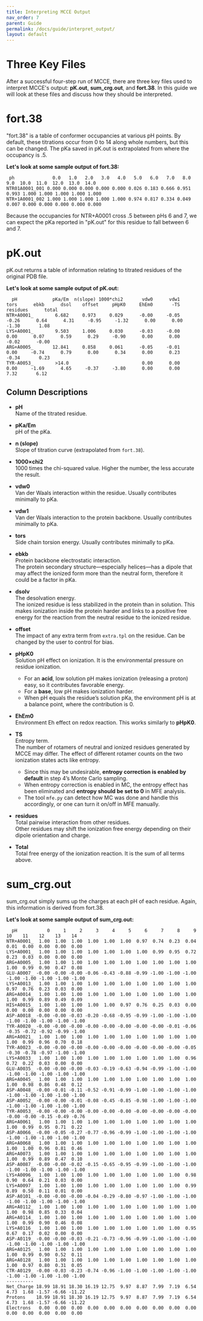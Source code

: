 ```yaml
---
title: Interpreting MCCE Output
nav_order: 7
parent: Guide
permalink: /docs/guide/interpret_output/
layout: default
---
```


# Three Key Files

After a successful four-step run of MCCE, there are three key files used to interpret MCCE's output: **pK.out**, **sum_crg.out**, and **fort.38**. In this guide we will look at these files and discuss how they should be interpreted.

# fort.38

"fort.38" is a table of conformer occupancies at various pH points. By default, these titrations occur from 0 to 14 along whole numbers, but this can be changed. The pKa saved in pK.out is extrapolated from where the occupancy is .5. 

**Let's look at some sample output of fort.38:**

```
 ph              0.0   1.0   2.0   3.0   4.0   5.0   6.0   7.0   8.0   9.0  10.0  11.0  12.0  13.0  14.0
NTR01A0001_001 0.000 0.000 0.000 0.000 0.000 0.026 0.183 0.666 0.951 0.993 1.000 1.000 1.000 1.000 1.000
NTR+1A0001_002 1.000 1.000 1.000 1.000 1.000 0.974 0.817 0.334 0.049 0.007 0.000 0.000 0.000 0.000 0.000
```

Because the occupancies for NTR+A0001 cross .5 between pHs 6 and 7, we can expect the pKa reported in "pK.out" for this residue to fall between 6 and 7.

# pK.out

pK.out returns a table of information relating to titrated residues of the original PDB file. 

**Let's look at some sample output of pK.out:**

```
  pH             pKa/Em  n(slope) 1000*chi2       vdw0      vdw1      tors      ebkb      dsol    offset     pHpK0     EhEm0       -TS  residues      total
NTR+A0001_        6.682     0.973     0.029      -0.00     -0.05     -0.26      0.64      4.31     -0.95     -1.32      0.00      0.00     -1.30       1.08
LYS+A0001_        9.503     1.006     0.030      -0.03     -0.00      0.00      0.07      0.59      0.29     -0.90      0.00      0.00     -0.02      -0.00
ARG+A0005_       12.841     0.858     0.061      -0.05     -0.01      0.00     -0.74      0.79      0.00      0.34      0.00      0.23     -0.34       0.23
TYR-A0053_        >14.0                           0.00      0.00      0.00     -1.69      4.65     -0.37     -3.80      0.00      0.00      7.32       6.12
```

## Column Descriptions

- **pH**  
  Name of the titrated residue.

- **pKa/Em**  
  pH of the pKa.

- **n (slope)**  
  Slope of titration curve (extrapolated from `fort.38`).

- **1000×chi2**  
  1000 times the chi-squared value. Higher the number, the less accurate the result.

- **vdw0**  
  Van der Waals interaction within the residue. Usually contributes minimally to pKa.

- **vdw1**  
  Van der Waals interaction to the protein backbone. Usually contributes minimally to pKa.

- **tors**  
  Side chain torsion energy. Usually contributes minimally to pKa.

- **ebkb**  
  Protein backbone electrostatic interaction.  
  The protein secondary structure—especially helices—has a dipole that may affect the ionized form more than the neutral form, therefore it could be
  a factor in pKa.

- **dsolv**  
  The desolvation energy.  
  The ionized residue is less stabilized in the protein than in solution. This makes ionization inside the protein harder and links to a positive
  free energy for the reaction from the neutral residue to the ionized residue.

- **offset**  
  The impact of any extra term from `extra.tpl` on the residue. Can be changed by the user to control for bias.

- **pHpK0**  
  Solution pH effect on ionization. It is the environmental pressure on residue ionization.
  - For an **acid**, low solution pH makes ionization (releasing a proton) easy, so it contributes favorable energy.
  - For a **base**, low pH makes ionization harder.
  - When pH equals the residue’s solution pKa, the environment pH is at a balance point, where the contribution is 0.

- **EhEm0**  
  Environment Eh effect on redox reaction. This works similarly to **pHpK0**.

- **TS**  
  Entropy term.  
  The number of rotamers of neutral and ionized residues generated by MCCE may differ. The effect of different rotamer counts on the two ionization
  states acts like entropy.
  - Since this may be undesirable, **entropy correction is enabled by default** in step 4’s Monte Carlo sampling.
  - When entropy correction is enabled in MC, the entropy effect has been eliminated and **entropy should be set to 0** in MFE analysis.
  - The tool `mfe.py` can detect how MC was done and handle this accordingly, or one can turn it on/off in MFE manually.

- **residues**  
  Total pairwise interaction from other residues.  
  Other residues may shift the ionization free energy depending on their dipole orientation and charge.

- **Total**  
  Total free energy of the ionization reaction. It is the sum of all terms above.

# sum_crg.out

sum_crg.out simply sums up the charges at each pH of each residue. Again, this information is derived from fort.38. 

**Let's look at some sample output of sum_crg.out:**

```
  pH           0     1     2     3     4     5     6     7     8     9    10    11    12    13    14
NTR+A0001_  1.00  1.00  1.00  1.00  1.00  1.00  0.97  0.74  0.23  0.04  0.01  0.00  0.00  0.00  0.00
LYS+A0001_  1.00  1.00  1.00  1.00  1.00  1.00  1.00  0.99  0.95  0.72  0.23  0.03  0.00  0.00  0.00
ARG+A0005_  1.00  1.00  1.00  1.00  1.00  1.00  1.00  1.00  1.00  1.00  1.00  0.99  0.90  0.47  0.08
GLU-A0007_ -0.00 -0.00 -0.00 -0.06 -0.43 -0.88 -0.99 -1.00 -1.00 -1.00 -1.00 -1.00 -1.00 -1.00 -1.00
LYS+A0013_  1.00  1.00  1.00  1.00  1.00  1.00  1.00  1.00  1.00  1.00  0.97  0.76  0.23  0.03  0.00
ARG+A0014_  1.00  1.00  1.00  1.00  1.00  1.00  1.00  1.00  1.00  1.00  1.00  0.99  0.89  0.49  0.09
HIS+A0015_  1.00  1.00  1.00  1.00  1.00  0.97  0.76  0.25  0.03  0.00  0.00  0.00  0.00  0.00  0.00
ASP-A0018_ -0.00 -0.00 -0.03 -0.20 -0.68 -0.95 -0.99 -1.00 -1.00 -1.00 -1.00 -1.00 -1.00 -1.00 -1.00
TYR-A0020_ -0.00 -0.00 -0.00 -0.00 -0.00 -0.00 -0.00 -0.00 -0.01 -0.06 -0.35 -0.72 -0.92 -0.99 -1.00
ARG+A0021_  1.00  1.00  1.00  1.00  1.00  1.00  1.00  1.00  1.00  1.00  1.00  0.99  0.96  0.70  0.18
TYR-A0023_ -0.00 -0.00 -0.00 -0.00 -0.00 -0.00 -0.00 -0.00 -0.00 -0.05 -0.30 -0.78 -0.97 -1.00 -1.00
LYS+A0033_  1.00  1.00  1.00  1.00  1.00  1.00  1.00  1.00  1.00  0.96  0.72  0.22  0.03  0.00  0.00
GLU-A0035_ -0.00 -0.00 -0.00 -0.03 -0.19 -0.63 -0.94 -0.99 -1.00 -1.00 -1.00 -1.00 -1.00 -1.00 -1.00
ARG+A0045_  1.00  1.00  1.00  1.00  1.00  1.00  1.00  1.00  1.00  1.00  1.00  0.98  0.86  0.48  0.12
ASP-A0048_ -0.00 -0.01 -0.11 -0.52 -0.91 -0.99 -1.00 -1.00 -1.00 -1.00 -1.00 -1.00 -1.00 -1.00 -1.00
ASP-A0052_ -0.00 -0.00 -0.01 -0.08 -0.45 -0.85 -0.98 -1.00 -1.00 -1.00 -1.00 -1.00 -1.00 -1.00 -1.00
TYR-A0053_ -0.00 -0.00 -0.00 -0.00 -0.00 -0.00 -0.00 -0.00 -0.00 -0.00 -0.00 -0.00 -0.15 -0.49 -0.76
ARG+A0061_  1.00  1.00  1.00  1.00  1.00  1.00  1.00  1.00  1.00  1.00  1.00  0.99  0.95  0.71  0.22
ASP-A0066_ -0.00 -0.05 -0.27 -0.77 -0.96 -0.99 -1.00 -1.00 -1.00 -1.00 -1.00 -1.00 -1.00 -1.00 -1.00
ARG+A0068_  1.00  1.00  1.00  1.00  1.00  1.00  1.00  1.00  1.00  1.00  1.00  1.00  0.96  0.81  0.46
ARG+A0073_  1.00  1.00  1.00  1.00  1.00  1.00  1.00  1.00  1.00  1.00  1.00  0.99  0.89  0.47  0.10
ASP-A0087_ -0.00 -0.00 -0.02 -0.15 -0.65 -0.95 -0.99 -1.00 -1.00 -1.00 -1.00 -1.00 -1.00 -1.00 -1.00
LYS+A0096_  1.00  1.00  1.00  1.00  1.00  1.00  1.00  1.00  1.00  0.98  0.90  0.64  0.21  0.03  0.00
LYS+A0097_  1.00  1.00  1.00  1.00  1.00  1.00  1.00  1.00  1.00  0.99  0.89  0.50  0.11  0.01  0.00
ASP-A0101_ -0.00 -0.00 -0.00 -0.04 -0.29 -0.80 -0.97 -1.00 -1.00 -1.00 -1.00 -1.00 -1.00 -1.00 -1.00
ARG+A0112_  1.00  1.00  1.00  1.00  1.00  1.00  1.00  1.00  1.00  1.00  1.00  0.98  0.85  0.33  0.04
ARG+A0114_  1.00  1.00  1.00  1.00  1.00  1.00  1.00  1.00  1.00  1.00  1.00  0.99  0.90  0.46  0.08
LYS+A0116_  1.00  1.00  1.00  1.00  1.00  1.00  1.00  1.00  1.00  0.95  0.67  0.17  0.02  0.00  0.00
ASP-A0119_ -0.00 -0.00 -0.03 -0.21 -0.73 -0.96 -0.99 -1.00 -1.00 -1.00 -1.00 -1.00 -1.00 -1.00 -1.00
ARG+A0125_  1.00  1.00  1.00  1.00  1.00  1.00  1.00  1.00  1.00  1.00  1.00  0.99  0.90  0.52  0.11
ARG+A0128_  1.00  1.00  1.00  1.00  1.00  1.00  1.00  1.00  1.00  1.00  1.00  0.97  0.80  0.31  0.05
CTR-A0129_ -0.00 -0.03 -0.23 -0.74 -0.96 -1.00 -1.00 -1.00 -1.00 -1.00 -1.00 -1.00 -1.00 -1.00 -1.00
----------
Net_Charge 18.99 18.91 18.30 16.19 12.75  9.97  8.87  7.99  7.19  6.54  4.73  1.68 -1.57 -6.66 -11.22
Protons    18.99 18.91 18.30 16.19 12.75  9.97  8.87  7.99  7.19  6.54  4.73  1.68 -1.57 -6.66 -11.22
Electrons   0.00  0.00  0.00  0.00  0.00  0.00  0.00  0.00  0.00  0.00  0.00  0.00  0.00  0.00  0.00
```
